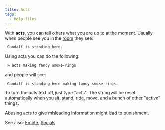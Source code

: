 ```yaml
---
title: Acts
tags:
  - Help files
---
```

With **acts**, you can tell others what you are up to at the moment.
Usually when people see you in the [room](room "wikilink") they see:

` Gandalf is standing here.`

Using acts you can do the following:

` > acts making fancy smoke-rings`

and people will see:

` Gandalf is standing here making fancy smoke-rings.`

To turn the acts text off, just type "acts". The string will be reset
automatically when you [sit](sit "wikilink"), [stand](stand "wikilink"),
[ride](ride "wikilink"), move, and a bunch of other "active" things.

Abusing acts to give misleading information might lead to punishment.

See also: [Emote](Emote "wikilink"), [Socials](Socials "wikilink")

